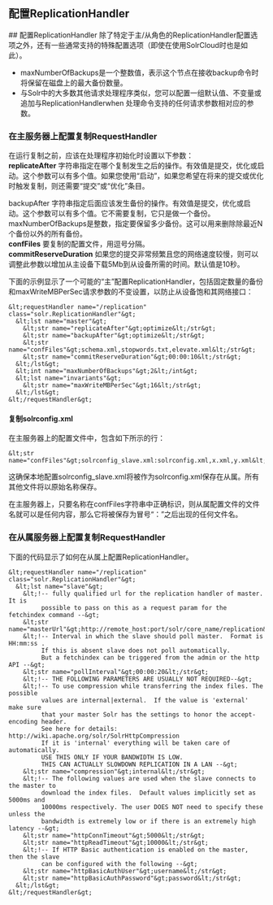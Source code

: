 ## 配置ReplicationHandler 
<div class="content-intro view-box ">
## 配置ReplicationHandler
除了特定于主/从角色的ReplicationHandler配置选项之外，还有一些通常支持的特殊配置选项（即使在使用SolrCloud时也是如此）。  
  
- maxNumberOfBackups是一个整数值，表示这个节点在接收backup命令时将保留在磁盘上的最大备份数量。
- 与Solr中的大多数其他请求处理程序类似，您可以配置一组默认值、不变量或追加与ReplicationHandlerwhen 处理命令支持的任何请求参数相对应的参数。
### 在主服务器上配置复制RequestHandler
在运行复制之前，应该在处理程序初始化时设置以下参数：  
**replicateAfter**
字符串指定在哪个复制发生之后的操作。有效值是提交，优化或启动。这个参数可以有多个值。如果您使用“启动”，如果您希望在将来的提交或优化时触发复制，则还需要“提交”或“优化”条目。  

backupAfter 字符串指定后面应该发生备份的操作。有效值是提交，优化或启动。这个参数可以有多个值。它不需要复制，它只是做一个备份。  
maxNumberOfBackups是整数，指定要保留多少备份。这可以用来删除除最近N个备份以外的所有备份。  
**confFiles**
要复制的配置文件，用逗号分隔。  
**commitReserveDuration**
如果您的提交非常频繁且您的网络速度较慢，则可以调整此参数以增加从主设备下载5Mb到从设备所需的时间。默认值是10秒。  

下面的示例显示了一个可能的“主”配置ReplicationHandler，包括固定数量的备份和maxWriteMBPerSec请求参数的不变设置，以防止从设备饱和其网络接口：  
```
&lt;requestHandler name="/replication" class="solr.ReplicationHandler"&gt;
  &lt;lst name="master"&gt;
    &lt;str name="replicateAfter"&gt;optimize&lt;/str&gt;
    &lt;str name="backupAfter"&gt;optimize&lt;/str&gt;
    &lt;str name="confFiles"&gt;schema.xml,stopwords.txt,elevate.xml&lt;/str&gt;
    &lt;str name="commitReserveDuration"&gt;00:00:10&lt;/str&gt;
  &lt;/lst&gt;
  &lt;int name="maxNumberOfBackups"&gt;2&lt;/int&gt;
  &lt;lst name="invariants"&gt;
    &lt;str name="maxWriteMBPerSec"&gt;16&lt;/str&gt;
  &lt;/lst&gt;
&lt;/requestHandler&gt;
```
#### 复制solrconfig.xml
在主服务器上的配置文件中，包含如下所示的行：  
```
&lt;str name="confFiles"&gt;solrconfig_slave.xml:solrconfig.xml,x.xml,y.xml&lt;/str&gt;
```
这确保本地配置solrconfig_slave.xml将被作为solrconfig.xml保存在从属。所有其他文件将以原始名称保存。  
  
在主服务器上，只要名称在confFiles字符串中正确标识，则从属配置文件的文件名就可以是任何内容，那么它将被保存为冒号“：”之后出现的任何文件名。  
### 在从属服务器上配置复制RequestHandler
下面的代码显示了如何在从属上配置ReplicationHandler。  
```
&lt;requestHandler name="/replication" class="solr.ReplicationHandler"&gt;
  &lt;lst name="slave"&gt;
    &lt;!-- fully qualified url for the replication handler of master. It is
         possible to pass on this as a request param for the fetchindex command --&gt;
    &lt;str name="masterUrl"&gt;http://remote_host:port/solr/core_name/replication&lt;/str&gt;
    &lt;!-- Interval in which the slave should poll master.  Format is HH:mm:ss .
         If this is absent slave does not poll automatically.
         But a fetchindex can be triggered from the admin or the http API --&gt;
    &lt;str name="pollInterval"&gt;00:00:20&lt;/str&gt;
    &lt;!-- THE FOLLOWING PARAMETERS ARE USUALLY NOT REQUIRED--&gt;
    &lt;!-- To use compression while transferring the index files. The possible
         values are internal|external.  If the value is 'external' make sure
         that your master Solr has the settings to honor the accept-encoding header.
         See here for details: http://wiki.apache.org/solr/SolrHttpCompression
         If it is 'internal' everything will be taken care of automatically.
         USE THIS ONLY IF YOUR BANDWIDTH IS LOW.
         THIS CAN ACTUALLY SLOWDOWN REPLICATION IN A LAN --&gt;
    &lt;str name="compression"&gt;internal&lt;/str&gt;
    &lt;!-- The following values are used when the slave connects to the master to
         download the index files.  Default values implicitly set as 5000ms and
         10000ms respectively. The user DOES NOT need to specify these unless the
         bandwidth is extremely low or if there is an extremely high latency --&gt;
    &lt;str name="httpConnTimeout"&gt;5000&lt;/str&gt;
    &lt;str name="httpReadTimeout"&gt;10000&lt;/str&gt;
    &lt;!-- If HTTP Basic authentication is enabled on the master, then the slave
         can be configured with the following --&gt;
    &lt;str name="httpBasicAuthUser"&gt;username&lt;/str&gt;
    &lt;str name="httpBasicAuthPassword"&gt;password&lt;/str&gt;
  &lt;/lst&gt;
&lt;/requestHandler&gt;
```
